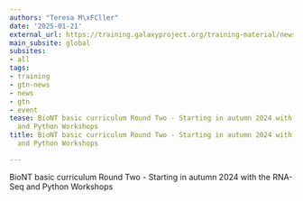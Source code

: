 ```yaml
---
authors: "Teresa M\xFCller"
date: '2025-01-21'
external_url: https://training.galaxyproject.org/training-material/news/2025/01/21/biont-workshops.html
main_subsite: global
subsites:
- all
tags:
- training
- gtn-news
- news
- gtn
- event
tease: BioNT basic curriculum Round Two - Starting in autumn 2024 with the RNA-Seq
  and Python Workshops
title: BioNT basic curriculum Round Two - Starting in autumn 2024 with the RNA-Seq
  and Python Workshops

---
```

BioNT basic curriculum Round Two - Starting in autumn 2024 with the RNA-Seq and Python Workshops